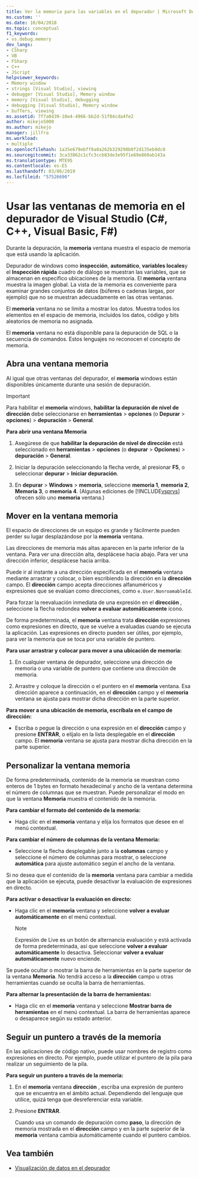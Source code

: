 ```yaml
---
title: Ver la memoria para las variables en el depurador | Microsoft Docs
ms.custom: ''
ms.date: 10/04/2018
ms.topic: conceptual
f1_keywords:
- vs.debug.memory
dev_langs:
- CSharp
- VB
- FSharp
- C++
- JScript
helpviewer_keywords:
- Memory window
- strings [Visual Studio], viewing
- debugger [Visual Studio], Memory window
- memory [Visual Studio], debugging
- debugging [Visual Studio], Memory window
- buffers, viewing
ms.assetid: 7f7a0439-10e4-4966-bb2d-51f04cda4fe2
author: mikejo5000
ms.author: mikejo
manager: jillfra
ms.workload:
- multiple
ms.openlocfilehash: 1a35e679ebff8a0a262b329298b0f2d135eb9dc8
ms.sourcegitcommit: 3ca33862c1cfc3ccb83de3e95f1e69e860ab143a
ms.translationtype: MTE95
ms.contentlocale: es-ES
ms.lasthandoff: 03/06/2019
ms.locfileid: "57526690"
---
```

# <a name="use-the-memory-windows-in-the-visual-studio-debugger-c-c-visual-basic-f"></a>Usar las ventanas de memoria en el depurador de Visual Studio (C#, C++, Visual Basic, F#)

Durante la depuración, la **memoria** ventana muestra el espacio de memoria que está usando la aplicación.

Depurador de windows como **inspección**, **automático**, **variables locales**y el **Inspección rápida** cuadro de diálogo se muestran las variables, que se almacenan en específico ubicaciones de la memoria. El **memoria** ventana muestra la imagen global. La vista de la memoria es conveniente para examinar grandes conjuntos de datos (búferes o cadenas largas, por ejemplo) que no se muestran adecuadamente en las otras ventanas.

El **memoria** ventana no se limita a mostrar los datos. Muestra todos los elementos en el espacio de memoria, incluidos los datos, código y bits aleatorios de memoria no asignada.

El **memoria** ventana no está disponible para la depuración de SQL o la secuencia de comandos. Estos lenguajes no reconocen el concepto de memoria.

## <a name="open-a-memory-window"></a>Abra una ventana memoria

Al igual que otras ventanas del depurador, el **memoria** windows están disponibles únicamente durante una sesión de depuración.

>[!IMPORTANT]
>Para habilitar el **memoria** windows, **habilitar la depuración de nivel de dirección** debe seleccionarse en **herramientas** > **opciones** (o **Depurar** > **opciones**) > **depuración** > **General**.

**Para abrir una ventana Memoria**

1. Asegúrese de que **habilitar la depuración de nivel de dirección** está seleccionado en **herramientas** > **opciones** (o **depurar**  >  **Opciones**) > **depuración** > **General**.

1. Iniciar la depuración seleccionando la flecha verde, al presionar **F5**, o seleccionar **depurar** > **Iniciar depuración**.

2. En **depurar** > **Windows** > **memoria**, seleccione **memoria 1**, **memoria 2**, **Memoria 3**, o **memoria 4**. (Algunas ediciones de [!INCLUDE[vsprvs](../code-quality/includes/vsprvs_md.md)] ofrecen sólo uno **memoria** ventana.)

## <a name="move-around-in-the-memory-window"></a>Mover en la ventana memoria

El espacio de direcciones de un equipo es grande y fácilmente pueden perder su lugar desplazándose por la **memoria** ventana.

Las direcciones de memoria más altas aparecen en la parte inferior de la ventana. Para ver una dirección alta, desplácese hacia abajo. Para ver una dirección inferior, desplácese hacia arriba.

Puede ir al instante a una dirección especificada en el **memoria** ventana mediante arrastrar y colocar, o bien escribiendo la dirección en la **dirección** campo. El **dirección** campo acepta direcciones alfanuméricos y expresiones que se evalúan como direcciones, como `e.User.NonroamableId`.

Para forzar la reevaluación inmediata de una expresión en el **dirección** , seleccione la flecha redondea **volver a evaluar automáticamente** icono.

De forma predeterminada, el **memoria** ventana trata **dirección** expresiones como expresiones en directo, que se vuelve a evaluadas cuando se ejecuta la aplicación. Las expresiones en directo pueden ser útiles, por ejemplo, para ver la memoria que se toca por una variable de puntero.

**Para usar arrastrar y colocar para mover a una ubicación de memoria:**

1. En cualquier ventana de depurador, seleccione una dirección de memoria o una variable de puntero que contiene una dirección de memoria.

2. Arrastre y coloque la dirección o el puntero en el **memoria** ventana. Esa dirección aparece a continuación, en el **dirección** campo y el **memoria** ventana se ajusta para mostrar dicha dirección en la parte superior.

**Para mover a una ubicación de memoria, escríbala en el campo de dirección:**

- Escriba o pegue la dirección o una expresión en el **dirección** campo y presione **ENTRAR**, o elíjalo en la lista desplegable en el **dirección** campo. El **memoria** ventana se ajusta para mostrar dicha dirección en la parte superior.

## <a name="customize-the-memory-window"></a>Personalizar la ventana memoria

De forma predeterminada, contenido de la memoria se muestran como enteros de 1 bytes en formato hexadecimal y ancho de la ventana determina el número de columnas que se muestran. Puede personalizar el modo en que la ventana **Memoria** muestra el contenido de la memoria.

**Para cambiar el formato del contenido de la memoria:**

-  Haga clic en el **memoria** ventana y elija los formatos que desee en el menú contextual.

**Para cambiar el número de columnas de la ventana Memoria:**

- Seleccione la flecha desplegable junto a la **columnas** campo y seleccione el número de columnas para mostrar, o seleccione **automática** para ajuste automático según el ancho de la ventana.

Si no desea que el contenido de la **memoria** ventana para cambiar a medida que la aplicación se ejecuta, puede desactivar la evaluación de expresiones en directo.

**Para activar o desactivar la evaluación en directo:**

- Haga clic en el **memoria** ventana y seleccione **volver a evaluar automáticamente** en el menú contextual.

  >[!NOTE]
  >Expresión de Live es un botón de alternancia evaluación y está activada de forma predeterminada, así que seleccione **volver a evaluar automáticamente** lo desactiva. Seleccionar **volver a evaluar automáticamente** nuevo enciende.

Se puede ocultar o mostrar la barra de herramientas en la parte superior de la ventana **Memoria**. No tendrá acceso a la **dirección** campo u otras herramientas cuando se oculta la barra de herramientas.

**Para alternar la presentación de la barra de herramientas:**

- Haga clic en el **memoria** ventana y seleccione **Mostrar barra de herramientas** en el menú contextual. La barra de herramientas aparece o desaparece según su estado anterior.

## <a name="follow-a-pointer-through-memory"></a>Seguir un puntero a través de la memoria

En las aplicaciones de código nativo, puede usar nombres de registro como expresiones en directo. Por ejemplo, puede utilizar el puntero de la pila para realizar un seguimiento de la pila.

**Para seguir un puntero a través de la memoria:**

1. En el **memoria** ventana **dirección** , escriba una expresión de puntero que se encuentra en el ámbito actual. Dependiendo del lenguaje que utilice, quizá tenga que desreferenciar esta variable.

2. Presione **ENTRAR**.

   Cuando usa un comando de depuración como **paso**, la dirección de memoria mostrada en el **dirección** campo y en la parte superior de la **memoria** ventana cambia automáticamente cuando el puntero cambios.

## <a name="see-also"></a>Vea también
- [Visualización de datos en el depurador](../debugger/viewing-data-in-the-debugger.md)